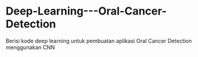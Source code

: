 # Deep-Learning---Oral-Cancer-Detection
Berisi kode deep learning untuk pembuatan aplikasi Oral Cancer Detection menggunakan CNN
